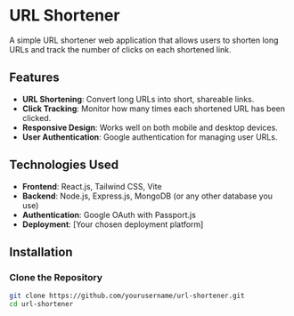 # URL Shortener

A simple URL shortener web application that allows users to shorten long URLs and track the number of clicks on each shortened link.

## Features

- **URL Shortening**: Convert long URLs into short, shareable links.
- **Click Tracking**: Monitor how many times each shortened URL has been clicked.
- **Responsive Design**: Works well on both mobile and desktop devices.
- **User Authentication**: Google authentication for managing user URLs.

## Technologies Used

- **Frontend**: React.js, Tailwind CSS, Vite
- **Backend**: Node.js, Express.js, MongoDB (or any other database you use)
- **Authentication**: Google OAuth with Passport.js
- **Deployment**: [Your chosen deployment platform]

## Installation

### Clone the Repository

```bash
git clone https://github.com/yourusername/url-shortener.git
cd url-shortener
